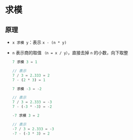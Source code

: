 # 求模

## 原理

*   `x 求模 y`：表示 `x - (n * y)`

*   `n` 表示商的取值 `（n = x / y）`，直接去掉 `n` 的小数，向下取整

    ```javascript
    7 求模 3 = 1

    // 表示
    7 / 3 = 2.333 = 2
    7 - (2 * 3) = 1
    ```

    ```javascript
    7 求模 -3 = -2

    // 表示
    7 / 3 = 2.333 = -3
    7 - (-3 * -3) = -2
    ```

    ```javascript
    -7 求模 3 = 2

    // 表示
    -7 / 3 = 2.333 = -3
    -7 - (-3 * 3) = 2
    ```
